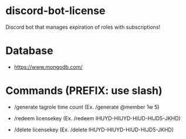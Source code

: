 # discord-bot-license

Discord bot that manages expiration of roles with subscriptions!


# Database
 - https://www.mongodb.com/


# Commands (PREFIX: use slash)

 - /generate tagrole time count
(Ex. /generate @member 1w 5) 

 - /redeem licensekey
(Ex. /redeem IHUYD-HIUYD-HIUD-HIJD5-JKHD)
 
 - /delete licensekey
(Ex. /delete IHUYD-HIUYD-HIUD-HIJD5-JKHD)
